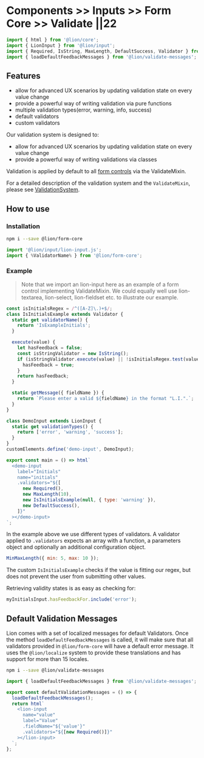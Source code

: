 # Components >> Inputs >> Form Core >> Validate ||22

```js script
import { html } from '@lion/core';
import { LionInput } from '@lion/input';
import { Required, IsString, MaxLength, DefaultSuccess, Validator } from '@lion/form-core/index.js';
import { loadDefaultFeedbackMessages } from '@lion/validate-messages';
```

## Features

- allow for advanced UX scenarios by updating validation state on every value change
- provide a powerful way of writing validation via pure functions
- multiple validation types(error, warning, info, success)
- default validators
- custom validators

Our validation system is designed to:

- allow for advanced UX scenarios by updating validation state on every value change
- provide a powerful way of writing validations via classes

Validation is applied by default to all [form controls](?path=/docs/forms-field-overview--page) via the
ValidateMixin.

For a detailed description of the validation system and the `ValidateMixin`, please see [ValidationSystem](?path=/docs/forms-validation-system--page).

## How to use

### Installation

```bash
npm i --save @lion/form-core
```

```js
import '@lion/input/lion-input.js';
import { %ValidatorName% } from '@lion/form-core';
```

### Example

> Note that we import an lion-input here as an example of a form control implementing ValidateMixin.
> We could equally well use lion-textarea, lion-select, lion-fieldset etc. to illustrate our example.

```js preview-story
const isInitialsRegex = /^([A-Z]\.)+$/;
class IsInitialsExample extends Validator {
  static get validatorName() {
    return 'IsExampleInitials';
  }

  execute(value) {
    let hasFeedback = false;
    const isStringValidator = new IsString();
    if (isStringValidator.execute(value) || !isInitialsRegex.test(value)) {
      hasFeedback = true;
    }
    return hasFeedback;
  }

  static getMessage({ fieldName }) {
    return `Please enter a valid ${fieldName} in the format "L.I.".`;
  }
}

class DemoInput extends LionInput {
  static get validationTypes() {
    return ['error', 'warning', 'success'];
  }
}
customElements.define('demo-input', DemoInput);

export const main = () => html`
  <demo-input
    label="Initials"
    name="initials"
    .validators="${[
      new Required(),
      new MaxLength(10),
      new IsInitialsExample(null, { type: 'warning' }),
      new DefaultSuccess(),
    ]}"
  ></demo-input>
`;
```

In the example above we use different types of validators.
A validator applied to `.validators` expects an array with a function, a parameters object and
optionally an additional configuration object.

```js
MinMaxLength({ min: 5, max: 10 });
```

The custom `IsInitialsExample` checks if the value is fitting our regex, but does not prevent the user from submitting other values.

Retrieving validity states is as easy as checking for:

```js
myInitialsInput.hasFeedbackFor.include('error');
```

## Default Validation Messages

Lion comes with a set of localized messages for default Validators.
Once the method `loadDefaultFeedbackMessages` is called, it will make sure that all validators provided in `@lion/form-core` will have a default error message.
It uses the `@lion/localize` system to provide these translations and has support for more than 15 locales.

```bash
npm i --save @lion/validate-messages
```

```js
import { loadDefaultFeedbackMessages } from '@lion/validate-messages';
```

```js preview-story
export const defaultValidationMessages = () => {
  loadDefaultFeedbackMessages();
  return html`
    <lion-input
      name="value"
      label="Value"
      .fieldName="${'value'}"
      .validators="${[new Required()]}"
    ></lion-input>
  `;
};
```
